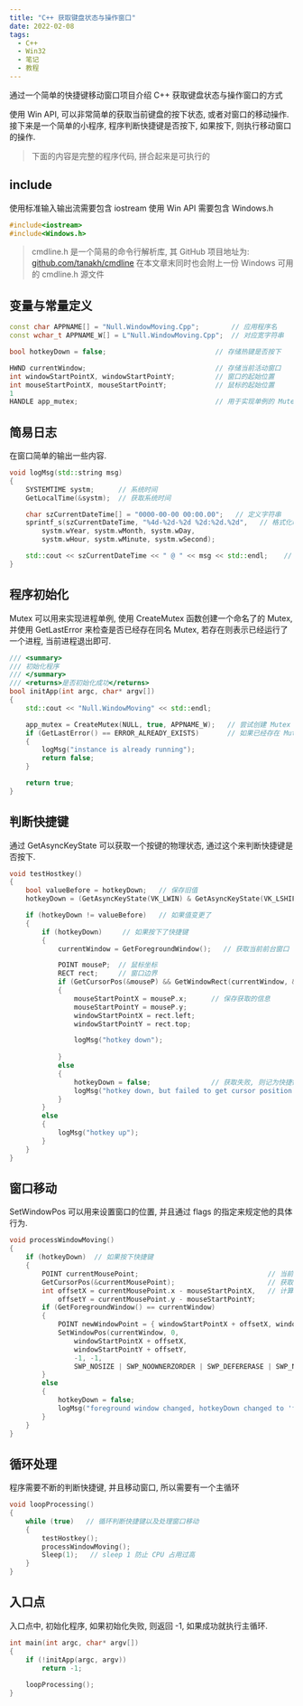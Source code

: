 ```yaml
---
title: "C++ 获取键盘状态与操作窗口"
date: 2022-02-08
tags:
  - C++
  - Win32
  - 笔记
  - 教程
---
```


通过一个简单的快捷键移动窗口项目介绍 C++ 获取键盘状态与操作窗口的方式

<!--more-->

使用 Win API, 可以非常简单的获取当前键盘的按下状态, 或者对窗口的移动操作. 接下来是一个简单的小程序, 程序判断快捷键是否按下, 如果按下, 则执行移动窗口的操作.

> 下面的内容是完整的程序代码, 拼合起来是可执行的

## include
使用标准输入输出流需要包含 iostream
使用 Win API 需要包含 Windows.h
```cpp
#include<iostream>
#include<Windows.h>
```

> cmdline.h 是一个简易的命令行解析库, 其 GitHub 项目地址为: [github.com/tanakh/cmdline](https://github.com/tanakh/cmdline)
> 在本文章末同时也会附上一份 Windows 可用的 cmdline.h 源文件

## 变量与常量定义
```cpp
const char APPNAME[] = "Null.WindowMoving.Cpp";        // 应用程序名
const wchar_t APPNAME_W[] = L"Null.WindowMoving.Cpp";  // 对应宽字符串

bool hotkeyDown = false;                           // 存储热键是否按下

HWND currentWindow;                                // 存储当前活动窗口
int windowStartPointX, windowStartPointY;          // 窗口的起始位置
int mouseStartPointX, mouseStartPointY;            // 鼠标的起始位置
1
HANDLE app_mutex;                                  // 用于实现单例的 Mutex 句柄
```
## 简易日志

在窗口简单的输出一些内容.

```cpp
void logMsg(std::string msg)
{
	SYSTEMTIME systm;      // 系统时间
	GetLocalTime(&systm);  // 获取系统时间

    char szCurrentDateTime[] = "0000-00-00 00:00.00";   // 定义字符串
	sprintf_s(szCurrentDateTime, "%4d-%2d-%2d %2d:%2d.%2d",   // 格式化时间
		systm.wYear, systm.wMonth, systm.wDay,
		systm.wHour, systm.wMinute, systm.wSecond);

	std::cout << szCurrentDateTime << " @ " << msg << std::endl;    // 输出内容
}
```

## 程序初始化

Mutex 可以用来实现进程单例, 使用 CreateMutex 函数创建一个命名了的 Mutex, 并使用 GetLastError 来检查是否已经存在同名 Mutex, 若存在则表示已经运行了一个进程, 当前进程退出即可.

```cpp
/// <summary>
/// 初始化程序
/// </summary>
/// <returns>是否初始化成功</returns>
bool initApp(int argc, char* argv[])
{
	std::cout << "Null.WindowMoving" << std::endl;

	app_mutex = CreateMutex(NULL, true, APPNAME_W);   // 尝试创建 Mutex
	if (GetLastError() == ERROR_ALREADY_EXISTS)       // 如果已经存在 Mutex, 即已经有程序存在
	{
		logMsg("instance is already running");
		return false;
	}

	return true;
}
```

## 判断快捷键

通过 GetAsyncKeyState 可以获取一个按键的物理状态, 通过这个来判断快捷键是否按下.

```cpp
void testHostkey()
{
	bool valueBefore = hotkeyDown;   // 保存旧值
	hotkeyDown = (GetAsyncKeyState(VK_LWIN) & GetAsyncKeyState(VK_LSHIFT)) != 0;   // 判断是否同时按下左 Win 和左 Shift

	if (hotkeyDown != valueBefore)   // 如果值变更了
	{
		if (hotkeyDown)     // 如果按下了快捷键
		{
			currentWindow = GetForegroundWindow();   // 获取当前前台窗口

			POINT mouseP;  // 鼠标坐标
			RECT rect;     // 窗口边界
			if (GetCursorPos(&mouseP) && GetWindowRect(currentWindow, &rect))   // 获取鼠标坐标及窗口边界
			{
				mouseStartPointX = mouseP.x;      // 保存获取的信息
				mouseStartPointY = mouseP.y;
				windowStartPointX = rect.left;
				windowStartPointY = rect.top;

				logMsg("hotkey down");
				
			}
			else
			{
				hotkeyDown = false;               // 获取失败, 则记为快捷键未按下
				logMsg("hotkey down, but failed to get cursor position or window rect");
			}
		}
		else
		{
			logMsg("hotkey up");
		}
	}
}
```

## 窗口移动

SetWindowPos 可以用来设置窗口的位置, 并且通过 flags 的指定来规定他的具体行为.

```cpp
void processWindowMoving()
{
	if (hotkeyDown)  // 如果按下快捷键
	{
		POINT currentMousePoint;                                // 当前鼠标坐标
		GetCursorPos(&currentMousePoint);                       // 获取当前鼠标坐标
		int offsetX = currentMousePoint.x - mouseStartPointX,   // 计算鼠标相对初始位置的偏移量
			offsetY = currentMousePoint.y - mouseStartPointY;
		if (GetForegroundWindow() == currentWindow)
		{
			POINT newWindowPoint = { windowStartPointX + offsetX, windowStartPointY + offsetY };        // 计算新的窗口位置
			SetWindowPos(currentWindow, 0,
				windowStartPointX + offsetX,
				windowStartPointY + offsetY,
				-1, -1,
				SWP_NOSIZE | SWP_NOOWNERZORDER | SWP_DEFERERASE | SWP_NOREDRAW | SWP_NOSENDCHANGING);   // 设置窗口位置
		}
		else
		{
			hotkeyDown = false;
			logMsg("foreground window changed, hotkeyDown changed to 'false'");
		}
	}
}
```

## 循环处理

程序需要不断的判断快捷键, 并且移动窗口, 所以需要有一个主循环

```cpp
void loopProcessing()
{
	while (true)   // 循环判断快捷键以及处理窗口移动
	{
		testHostkey();
		processWindowMoving();
		Sleep(1);   // sleep 1 防止 CPU 占用过高
	}
}
```

## 入口点

入口点中, 初始化程序, 如果初始化失败, 则返回 -1, 如果成功就执行主循环.

```cpp
int main(int argc, char* argv[])
{
	if (!initApp(argc, argv))
		return -1;
	
	loopProcessing();
}
```